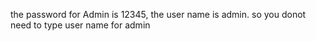 the password for Admin is 12345, the user name is admin. so you donot need to type user name for admin
